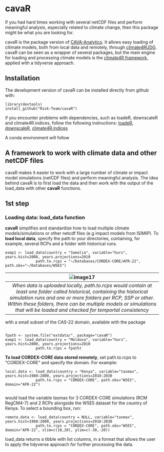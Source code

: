 # cavaR

If you had hard times working with several netCDF files and perform meaningful analysis, especially related to climate change, then this package might be what you are looking for. 

cavaR is the package version of [CAVA-Analytics](https://github.com/Risk-Team/CAVA-Analytics). It allows easy loading of cllimate models, both from local data and remotely, through [climate4RUDG](https://github.com/SantanderMetGroup/climate4R.UDG). 
cavaR can be seen as a wrapper of several packages, but the main engine for loading and processing climate models is the  [climate4R framework](https://github.com/SantanderMetGroup/climate4R), applied with a tidyverse approach. 

## Installation

The development version of cavaR can be installed directly from github with:

``` 
library(devtools)
install_github("Risk-Team/cavaR")
```
if you encounter problems with dependencies, such as loadeR, downscaleR and climate4R.indices, follow the following instructions:
[loadeR](https://github.com/SantanderMetGroup/loadeR),
[downscaleR](https://github.com/SantanderMetGroup/downscaleR),
[climate4R.indices](https://github.com/SantanderMetGroup/climate4R.indices)

A conda environment will follow

## A framework to work with climate data and other netCDF files

cavaR makes it easier to work with a large number of climate or impact model simulations (netCDF files) and perform meaningful analysis. The idea behind cavaR is to first load the data and then work with the output of the load_data with other **cavaR** functions. 

## 1st step
### Loading data: load_data function

**cavaR** simplifies and standardize how to load multiple climate models/simulations or other netcdf files (e.g impact models from ISIMIP). To **load local data**, specify the path to your directories, containing, for example, several RCPs and a folder with historical runs. 

``` 
exmp1 <- load_data(country = "Somalia", variable="hurs", years.hist=2000, years.projections=2010
              path.to.rcps = "~/Databases/CORDEX-CORE/AFR-22", path.obs="~/Databases/W5E5")

```

| ![image17](https://user-images.githubusercontent.com/40058235/199230403-5d252400-e543-42ea-89bd-297d777ee6a4.png) | 
|:--:| 
| *When data is uploaded locally, path.to.rcps would contain at least one folder called historical, containing the historical simulation runs and one or more folders per RCP, SSP or other. Within these folders, there can be multiple models or simulations that will be loaded and checked for temportal consistency* |

with a small subset of the CAS-22 domain, available with the package 

``` 

fpath <- system.file("extdata/", package="cavaR")
exmp1 <- load_data(country = "Moldova", variable="hurs", years.hist=2000, years.projections=2010
              path.to.rcps = fpath)
``` 

**To load CORDEX-CORE data stored remotely**, set path.to.rcps to "CORDEX-CORE" and specify the domain. For example:

``` 
local.data <- load_data(country = "Kenya", variable="tasmax", years.hist=1980:2000, years.projections=2010:2030
              path.to.rcps = "CORDEX-CORE", path.obs="W5E5", domain="AFR-22")


```

would load the variable tasmax for 3 CORDEX-CORE simulations (RCM RegCM4-7) and 2 RCPs alongside the W5E5 dataset for the country of Kenya. To select a bounding box, run:

``` 
remote.data <- load_data(country = NULL, variable="tasmax", years.hist=1980:2000, years.projections=2010:2030
              path.to.rcps = "CORDEX-CORE", path.obs="W5E5", domain="AFR-22", xlim=c(10,20), ylim=c(-30,-20))

```

load_data returns a tibble with list columns, in a format that allows the user to apply the tidyverse approach for further processing the data. 



